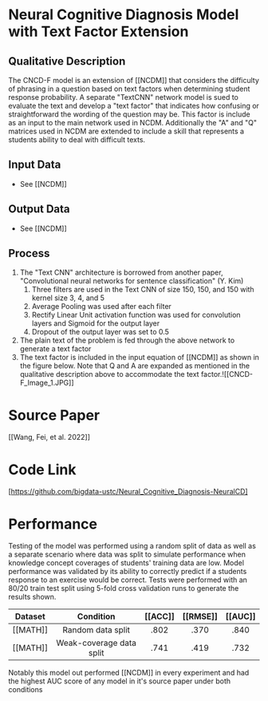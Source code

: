 # Neural Cognitive Diagnosis Model with Text Factor Extension
## Qualitative Description
The CNCD-F model is an extension of [[NCDM]] that considers the difficulty of phrasing in a question based on text factors when determining student response probability. A separate "TextCNN" network model is sued to evaluate the text and develop a "text factor" that indicates how confusing or straightforward the wording of the question may be. This factor is include as an input to the main network used in NCDM. Additionally the "A" and "Q" matrices used in NCDM are extended to include a skill that represents a students ability to deal with difficult texts.
## Input Data
- See [[NCDM]]
## Output Data
- See [[NCDM]]
## Process
1. The "Text CNN" architecture is borrowed from another paper, "Convolutional neural networks for sentence classification" (Y. Kim)
	1. Three filters are used in the Text CNN of size 150, 150, and 150 with kernel size 3, 4, and 5
	2. Average Pooling was used after each filter
	3. Rectify Linear Unit activation function was used for convolution layers and Sigmoid for the output layer
	4. Dropout of the output layer was set to 0.5
2. The plain text of the problem is fed through the above network to generate a text factor
3. The text factor is included in the input equation of [[NCDM]] as shown in the figure below. Note that Q and A are expanded as mentioned in the qualitative description above to accommodate the text factor.![[CNCD-F_Image_1.JPG]]

# Source Paper
[[Wang, Fei, et al. 2022]]
# Code Link
[https://github.com/bigdata-ustc/Neural_Cognitive_Diagnosis-NeuralCD]

# Performance
Testing of the model was performed using a random split of data as well as a separate scenario where data was split to simulate performance when knowledge concept coverages of students' training data are low. Model performance was validated by its ability to correctly predict if a students response to an exercise would be correct. Tests were performed with an 80/20 train test split using 5-fold cross validation runs to generate the results shown.

| Dataset  |        Condition         | [[ACC]] | [[RMSE]] | [[AUC]] |
| :------: | :----------------------: | :-----: | :------: | :-----: |
| [[MATH]] |    Random data split     |  .802   |   .370   |  .840   |
| [[MATH]] | Weak-coverage data split |  .741   |   .419   |  .732   |
Notably this model out performed [[NCDM]] in every experiment and had the highest AUC score of any model in it's source paper under both conditions